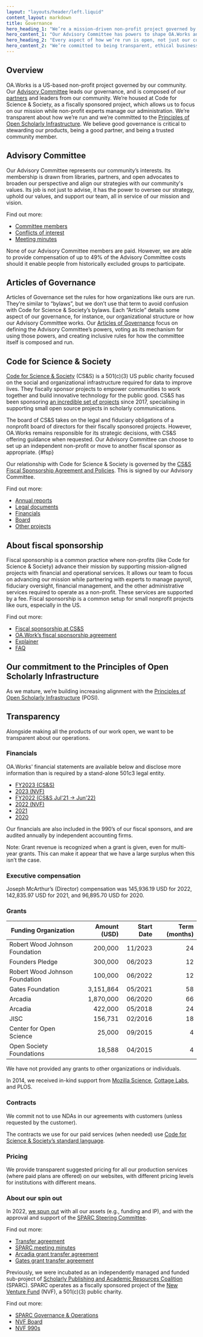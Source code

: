 ```yaml
---
layout: "layouts/header/left.liquid"
content_layout: markdown
title: Governance
hero_heading_1: "We’re a mission-driven non-profit project governed by our community"
hero_content_1: "Our Advisory Committee has powers to shape OA.Works and has members from our partners and the library community."
hero_heading_2: "Every aspect of how we’re run is open, not just our code"
hero_content_2: "We’re committed to being transparent, ethical business models, and the Principles of Open Scholarly Infrastructure."
---
```


## Overview

OA.Works is a US-based non-profit project governed by our community. Our [Advisory Committee](/people/advisory-committee) leads our governance, and is composed of our [partners](/people/partners) and leaders from our community. We’re housed at Code for Science & Society, as a fiscally sponsored project, which allows us to focus on our mission while non-profit experts manage our administration. We’re transparent about how we’re run and we’re committed to the [Principles of Open Scholarly Infrastructure](https://openscholarlyinfrastructure.org/). We believe good governance is critical to stewarding our products, being a good partner, and being a trusted community member.

## Advisory Committee

Our Advisory Committee represents our community’s interests. Its membership is drawn from libraries, partners, and open advocates to broaden our perspective and align our strategies with our community's values. Its job is not just to advise, it has the power to oversee our strategy, uphold our values, and support our team, all in service of our mission and vision.

Find out more:
- [Committee members](https://oa.works/people/advisory-committee/)
- [Conflicts of interest](https://drive.google.com/drive/folders/1DJQKX8jUvgQLKYkSyBZSZ5DubxNj3nj6?usp=sharing)
- [Meeting minutes](https://drive.google.com/drive/folders/1BRmxtsdw5_IIcyRCFoLPSNLs070vbl3T?usp=sharing)

None of our Advisory Committee members are paid. However, we are able to provide compensation of up to 49% of the Advisory Committee costs should it enable people from historically excluded groups to participate.

## Articles of Governance

Articles of Governance set the rules for how organizations like ours are run. They’re similar to “bylaws”, but we don’t use that term to avoid confusion with Code for Science & Society’s bylaws. Each “Article” details some aspect of our governance, for instance, our organizational structure or how our Advisory Committee works. Our [Articles of Governance](/about/governance/articles-of-governance) focus on defining the Advisory Committee’s powers, voting as its mechanism for using those powers, and creating inclusive rules for how the committee itself is composed and run.

## Code for Science & Society

[Code for Science & Society](https://www.codeforsociety.org/) (CS&S) is a 501(c)(3) US public charity focused on the social and organizational infrastructure required for data to improve lives. They fiscally sponsor projects to empower communities to work together and build innovative technology for the public good. CS&S has been sponsoring [an incredible set of projects](https://www.codeforsociety.org/fsp/projects) since 2017, specialising in supporting small open source projects in scholarly communications.

The board of CS&S takes on the legal and fiduciary obligations of a nonprofit board of directors for their fiscally sponsored projects. However, OA.Works remains responsible for its strategic decisions, with CS&S offering guidance when requested. Our Advisory Committee can choose to set up an independent non-profit or move to another fiscal sponsor as appropriate. {#fsp}

Our relationship with Code for Science & Society is governed by the [CS&S Fiscal Sponsorship Agreement and Policies](https://drive.google.com/file/d/1R-Xz6ni4AU6xzPB6diVO_76P6JMhbWl-/view?usp=sharing). This is signed by our Advisory Committee.

Find out more:
- [Annual reports](https://www.codeforsociety.org/resources/css-annual-reports)
- [Legal documents](https://www.codeforsociety.org/resources/css-legal-documents)
- [Financials](https://www.codeforsociety.org/resources/css-financial-statements)
- [Board](https://www.codeforsociety.org/about/people)
- [Other projects](https://www.codeforsociety.org/projects)

## About fiscal sponsorship

Fiscal sponsorship is a common practice where non-profits (like Code for Science & Society) advance their mission by supporting mission-aligned projects with financial and operational services. It allows our team to focus on advancing our mission while partnering with experts to manage payroll, fiduciary oversight, financial management, and the other administrative services required to operate as a non-profit. These services are supported by a fee. Fiscal sponsorship is a common setup for small nonprofit projects like ours, especially in the US.

Find out more:
- [Fiscal sponsorship at CS&S](https://www.codeforsociety.org/fsp)
- [OA.Work’s fiscal sponsorship agreement](https://drive.google.com/file/d/1R-Xz6ni4AU6xzPB6diVO_76P6JMhbWl-/view)
- [Explainer](https://www.councilofnonprofits.org/tools-resources/fiscal-sponsorship-nonprofits)
- [FAQ](https://newventurefund.org/who-we-are/faq/)

## Our commitment to the Principles of Open Scholarly Infrastructure

As we mature, we’re building increasing alignment with the [Principles of Open Scholarly Infrastructure](https://openscholarlyinfrastructure.org/) (POSI).

## Transparency

Alongside making all the products of our work open, we want to be transparent about our operations.

### Financials

OA.Works' financial statements are available below and disclose more information than is required by a stand-alone 501c3 legal entity.

- [FY2023 (CS&S)](https://docs.google.com/spreadsheets/d/1jI7GjxP7E74g3uwTCLQbbGFVE3F_E9_qjdVdH82M-q0/edit#gid=0)
- [2023 (NVF)](https://docs.google.com/spreadsheets/d/1Aitq1rpF3PJweIpIVoMAckTvgFmZrVeGaxMEe-x0qxA/edit?usp=sharing)
- [FY2022 (CS&S Jul'21 -> Jun'22)](https://docs.google.com/spreadsheets/d/1k-afT5rTl8WyGjrN8fPjCBSq-IuhFokJCRGtuiXHliY/edit#gid=0)
- [2022 (NVF)](https://docs.google.com/spreadsheets/d/1XkxAoaozHMT9nVupDdHtyfRrJJxAAOhTgjb_zfd-1fE/edit#gid=0)
- [2021](https://docs.google.com/spreadsheets/d/1uvPc5H94OPZnAAZNFIs2pp_bVJ6tFdIf8amMbVbcgNU/edit#gid=0)
- [2020](https://docs.google.com/spreadsheets/d/1Ex1GzvXCi14CECPXn86QedrL_PI5JczWW3k_AW1pmHw/edit#gid=1754029946)

Our financials are also included in the 990’s of our fiscal sponsors, and are audited annually by independent accounting firms.

Note: Grant revenue is recognized when a grant is given, even for multi-year grants. This can make it appear that we have a large surplus when this isn’t the case.

### Executive compensation

Joseph McArthur’s (Director) compensation was 145,936.19 USD for 2022, 142,835.97 USD for 2021, and 96,895.70 USD for 2020.

### Grants

| Funding Organization                                            | Amount (USD) | Start Date | Term (months) |
|-----------------------------------------------------------------|-------------:|-----------:|--------------:|
| Robert Wood Johnson Foundation                                  |      200,000 |    11/2023 |            24 |
| Founders Pledge                                                 |      300,000 |    06/2023 |            12 |
| Robert Wood Johnson Foundation                                  |      100,000 |    06/2022 |            12 |
| Gates Foundation                                                |    3,151,864 |    05/2021 |            58 |
| Arcadia                                                         |    1,870,000 |    06/2020 |            66 |
| Arcadia                                                         |      422,000 |    05/2018 |            24 |
| JISC                                                            |      156,731 |    02/2016 |            18 |
| Center for Open Science                                         |       25,000 |    09/2015 |             4 |
| Open Society Foundations                                        |       18,588 |    04/2015 |             4 |

We have not provided any grants to other organizations or individuals.

In 2014, we received in-kind support from [Mozilla Science](https://blog.mozilla.org/foundation-archive/mozilla-science/open-access-button-project-updates-prototypes-next-steps/), [Cottage Labs](https://blog.oa.works/open-access-button-to-partner-with-cottage-labs-to-further-develop-the-open-access-button/), and PLOS.

### Contracts

We commit not to use NDAs in our agreements with customers (unless requested by the customer).

The contracts we use for our paid services (when needed) use [Code for Science & Society’s standard language](https://docs.google.com/document/d/12fAfR5sCRNgQbIQp8bmz1HL0lP0exZ4dVZvAS7rx2rw/edit?tab=t.0#heading=h.qo34o8p9in1e).

### Pricing

We provide transparent suggested pricing for all our production services (where paid plans are offered) on our websites, with different pricing levels for institutions with different means.

### About our spin out

In 2022, [we spun out](https://blog.oa.works/joining-code-for-science-and-society/) with all our assets (e.g., funding and IP), and with the approval and support of the [SPARC Steering Committee](https://sparcopen.org/people#steer).

Find out more:
- [Transfer agreement](https://drive.google.com/file/d/1FMatR2Cg4nby4HcUOYHS7FQ1rleqfpkX/view?usp=sharing)
- [SPARC meeting minutes](https://sparcopen.org/who-we-are/governance-and-operations/steering-committee-minutes/)
- [Arcadia grant transfer agreement](https://drive.google.com/file/d/1LfBGlH3Acx4fXvXIRySaSJdP8biq8JnD/view?usp=sharing)
- [Gates grant transfer agreement](https://drive.google.com/file/d/1-d1idDVQ20TtHxpw25N9cMek5r_aCbHL/view?usp=sharing)

Previously, we were incubated as an independently managed and funded sub-project of [Scholarly Publishing and Academic Resources Coalition](https://sparcopen.org/) (SPARC). SPARC operates as a fiscally sponsored project of the [New Venture Fund](https://newventurefund.org/) (NVF), a 501(c)(3) public charity.

Find out more:
- [SPARC Governance & Operations](https://sparcopen.org/who-we-are/governance-and-operations/)
- [NVF Board](https://newventurefund.org/who-we-are/board-of-directors/)
- [NVF 990s](https://projects.propublica.org/nonprofits/organizations/205806345)
